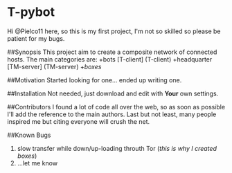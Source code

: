 # T-pybot

Hi @Pielco11 here,
so this is my first project, I'm not so skilled so please be patient for my bugs.

##Synopsis
This project aim to create a composite network of connected hosts. The main categories are:
+bots [T-client] (T-client)
+headquarter [TM-server] (TM-server)
+*boxes*

##Motivation
Started looking for one... ended up writing one.

##Installation
Not needed, just download and edit with **Your** own settings.

##Contributors
I found a lot of code all over the web, so as soon as possible I'll add the reference to the main authors.
Last but not least, many people inspired me but citing everyone will crush the net.

##Known Bugs
1) slow transfer while down/up-loading throuth Tor (*this is why I created boxes*)
2) ...let me know 
